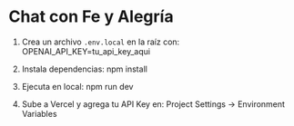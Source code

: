 # Chat con Fe y Alegría

1. Crea un archivo `.env.local` en la raíz con:
   OPENAI_API_KEY=tu_api_key_aqui

2. Instala dependencias:
   npm install

3. Ejecuta en local:
   npm run dev

4. Sube a Vercel y agrega tu API Key en:
   Project Settings → Environment Variables

